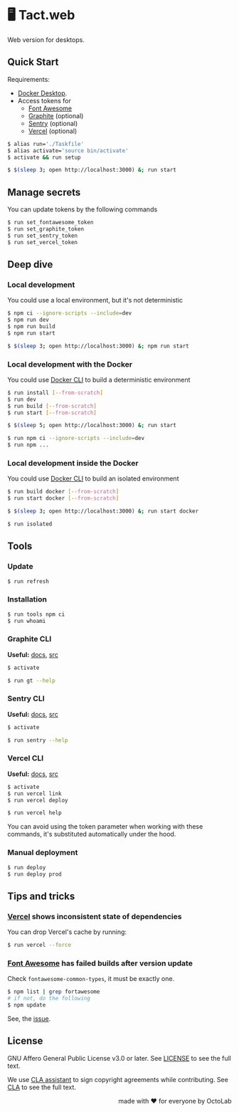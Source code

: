 # 🖥️ Tact.web

Web version for desktops.

## Quick Start

Requirements:

- [Docker Desktop][Docker].
- Access tokens for
  - [Font Awesome][]
  - [Graphite][] (optional)
  - [Sentry][] (optional)
  - [Vercel][] (optional)

[Docker]:         https://www.docker.com/products/docker-desktop/
[Font Awesome]:   https://fontawesome.com/
[Graphite]:       https://graphite.dev/
[Sentry]:         https://sentry.io/welcome/
[Vercel]:         https://vercel.com/

```bash
$ alias run='./Taskfile'
$ alias activate='source bin/activate'
$ activate && run setup

$ $(sleep 3; open http://localhost:3000) &; run start
```

## Manage secrets

You can update tokens by the following commands

```bash
$ run set_fontawesome_token
$ run set_graphite_token
$ run set_sentry_token
$ run set_vercel_token
```

## Deep dive

### Local development

You could use a local environment, but it's not deterministic

```bash
$ npm ci --ignore-scripts --include=dev
$ npm run dev
$ npm run build
$ npm run start

$ $(sleep 3; open http://localhost:3000) &; npm run start
```

### Local development with the Docker

You could use [Docker CLI][] to build a deterministic environment

```bash
$ run install [--from-scratch]
$ run dev
$ run build [--from-scratch]
$ run start [--from-scratch]

$ $(sleep 5; open http://localhost:3000) &; run start

$ run npm ci --ignore-scripts --include=dev
$ run npm ...
```

### Local development inside the Docker

You could use [Docker CLI][] to build an isolated environment

```bash
$ run build docker [--from-scratch]
$ run start docker [--from-scratch]

$ $(sleep 3; open http://localhost:3000) &; run start docker

$ run isolated
```

## Tools

### Update

```bash
$ run refresh
```

### Installation

```bash
$ run tools npm ci
$ run whoami
```

### Graphite CLI
**Useful:** [docs][Graphite CLI], [src](https://github.com/withgraphite/graphite-cli)

```bash
$ activate

$ run gt --help
```

### Sentry CLI
**Useful:** [docs][Sentry CLI], [src](https://github.com/getsentry/sentry-cli)

```bash
$ activate

$ run sentry --help
```

### Vercel CLI
**Useful:** [docs][Vercel CLI], [src](https://github.com/vercel/vercel)

```bash
$ activate
$ run vercel link
$ run vercel deploy

$ run vercel help
```

You can avoid using the token parameter when working with these commands,
it's substituted automatically under the hood.

[Docker CLI]:       https://docs.docker.com/engine/reference/commandline/cli/
[Graphite CLI]:     https://graphite.dev/docs/graphite-cli
[Sentry CLI]:       https://docs.sentry.io/product/cli/
[Vercel CLI]:       https://vercel.com/docs/cli

### Manual deployment

```bash
$ run deploy
$ run deploy prod
```

## Tips and tricks

### [Vercel][] shows inconsistent state of dependencies

You can drop Vercel's cache by running:

```bash
$ run vercel --force
```

### [Font Awesome][] has failed builds after version update

Check `fontawesome-common-types`, it must be exactly one.

```bash
$ npm list | grep fortawesome
# if not, do the following
$ npm update
```

See, the [issue](https://github.com/FortAwesome/react-fontawesome/issues/366#issuecomment-1317268246).

## License

GNU Affero General Public License v3.0 or later.
See [LICENSE](LICENSE) to see the full text.

We use [CLA assistant][] to sign copyright agreements while contributing.
See [CLA][] to see the full text.

[CLA]:                https://gist.github.com/kamilsk/44221b6834a6cdc273b5e3411224f8be
[CLA assistant]:      https://cla-assistant.io/tact-app/web
[CLA assistant.src]:  https://github.com/cla-assistant/cla-assistant

<p align="right">made with ❤️ for everyone by OctoLab</p>
